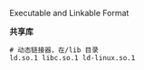 Executable and Linkable Format





**共享库**

```shell
# 动态链接器，在/lib 目录
ld.so.1 libc.so.1 ld-linux.so.1
```

